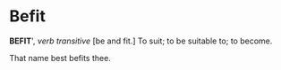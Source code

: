 # Befit

**BEFIT**', _verb transitive_ \[be and fit.\] To suit; to be suitable to; to become.

That name best befits thee.